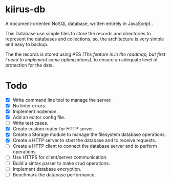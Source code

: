 # kiirus-db
A document-oriented NoSQL database, written entirely in JavaScript..

This Database use simple files to store the records and directories to represent the databases and collections, so, the architecture is very simple and easy to backup.

The the records is stored using AES *(Ths feature is in the roadmap, but first I need to implement some optimizations)*, to ensure an adequate level of protection for the data.

# Todo

- [X] Write command line tool to manage the server.
- [X] No linter errors.
- [X] Implement nodemon.
- [X] Add an editor config file.
- [ ] Write test cases.
- [X] Create custom router for HTTP server.
- [X] Create a Storage module to manage the filesystem database operations.
- [X] Create a HTTP server to start the database and to receive requests.
- [ ] Create a HTTP client to connect the database server and to perform operations.
- [ ] Use HTTPS for client/server communication.
- [ ] Build a sintax parser to make crud operations.
- [ ] Implement database encryption.
- [ ] Benchmark the database performance.
